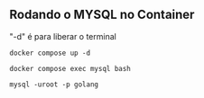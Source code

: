 ## Rodando o MYSQL no Container 

"-d" é para liberar o terminal 

```
docker compose up -d
```

```
docker compose exec mysql bash
```

```
mysql -uroot -p golang
```

